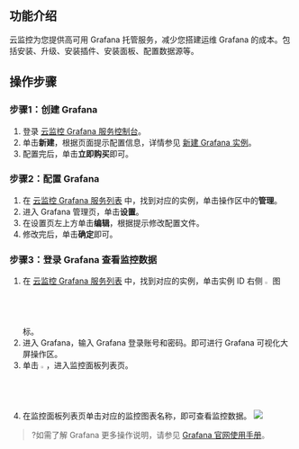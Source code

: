 ## 功能介绍
云监控为您提供高可用 Grafana 托管服务，减少您搭建运维 Grafana 的成本。包括安装、升级、安装插件、安装面板、配置数据源等。

## 操作步骤
### 步骤1：创建 Grafana[](id:step1)
1. 登录 [云监控 Grafana 服务控制台](https://console.cloud.tencent.com/monitor/grafana)。
2. 单击**新建**，根据页面提示配置信息，详情参见 [新建 Grafana 实例](https://cloud.tencent.com/document/product/1437/62194)。
3. 配置完后，单击**立即购买**即可。

### 步骤2：配置 Grafana[](id:step2)
1. 在 [云监控 Grafana 服务列表](https://console.cloud.tencent.com/monitor/grafana) 中，找到对应的实例，单击操作区中的**管理**。
2. 进入 Grafana 管理页，单击**设置**。
3. 在设置页左上方单击**编辑**，根据提示修改配置文件。
4. 修改完后，单击**确定**即可。

### 步骤3：登录  Grafana  查看监控数据[](id:step3)
1. 在 [云监控 Grafana 服务列表](https://console.cloud.tencent.com/monitor/grafana) 中，找到对应的实例，单击实例 ID 右侧 <img src="https://main.qcloudimg.com/raw/978c842f0c093a31df8d5240dd01016d.png" width="2%"> 图标。
2. 进入 Grafana，输入 Grafana 登录账号和密码。即可进行 Grafana 可视化大屏操作区。
3. 单击 <img src="https://main.qcloudimg.com/raw/7e3fff6131aa085987552a9725e9ae54.png" width="2%">，进入监控面板列表页。
4. 在监控面板列表页单击对应的监控图表名称，即可查看监控数据。
![](https://main.qcloudimg.com/raw/775723c04667b977ddfcfaf28c6796f6.png)

>?如需了解 Grafana 更多操作说明，请参见 [Grafana 官网使用手册](https://grafana.com/docs/grafana/latest)。